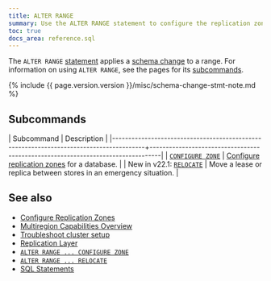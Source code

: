 ```yaml
---
title: ALTER RANGE
summary: Use the ALTER RANGE statement to configure the replication zone for a system range.
toc: true
docs_area: reference.sql 
---
```


The `ALTER RANGE` [statement](sql-statements.html) applies a [schema change](online-schema-changes.html) to a range.  For information on using `ALTER RANGE`, see the pages for its [subcommands](#subcommands).

{% include {{ page.version.version }}/misc/schema-change-stmt-note.md %}

## Subcommands

| Subcommand                                                                             | Description                                                                     |
|----------------------------------------------------------------------------------------+---------------------------------------------------------------------------------|
| [`CONFIGURE ZONE`](configure-zone.html)                                                | [Configure replication zones](configure-replication-zones.html) for a database. |
| <span class="version-tag">New in v22.1:</span> [`RELOCATE`](alter-range-relocate.html) | Move a lease or replica between stores in an emergency situation.               |

## See also

- [Configure Replication Zones](configure-replication-zones.html)
- [Multiregion Capabilities Overview](multiregion-overview.html)
- [Troubleshoot cluster setup](cluster-setup-troubleshooting.html)
- [Replication Layer](architecture/replication-layer.html)
- [`ALTER RANGE ... CONFIGURE ZONE`](configure-zone.html)
- [`ALTER RANGE ... RELOCATE`](alter-range-relocate.html)
- [SQL Statements](sql-statements.html)
